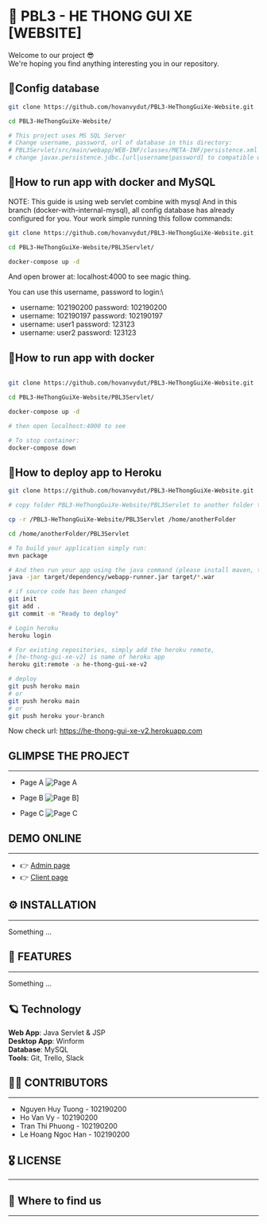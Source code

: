 # 🍕 PBL3 - HE THONG GUI XE [WEBSITE]

Welcome to our project 😎 \
We're hoping you find anything interesting you in our repository.

## 📌Config database

```sh
git clone https://github.com/hovanvydut/PBL3-HeThongGuiXe-Website.git

cd PBL3-HeThongGuiXe-Website/

# This project uses MS SQL Server
# Change username, password, url of database in this directory:
# PBL3Servlet/src/main/webapp/WEB-INF/classes/META-INF/persistence.xml
# change javax.persistence.jdbc.[url|username|password] to compatible with yours
```

## 📌How to run app with docker and MySQL
NOTE: This guide is using web servlet combine with mysql
And in this branch (docker-with-internal-mysql), all 
config database has already configured for you. Your work simple running this follow commands:
```sh
git clone https://github.com/hovanvydut/PBL3-HeThongGuiXe-Website.git

cd PBL3-HeThongGuiXe-Website/PBL3Servlet/

docker-compose up -d
```

And open brower at: localhost:4000 to see magic thing.

You can use this username, password to login:\
- username: 102190200 password: 102190200
- username: 102190197 password: 102190197
- username: user1 password: 123123
- username: user2 password: 123123

## 📌How to run app with docker

```sh

git clone https://github.com/hovanvydut/PBL3-HeThongGuiXe-Website.git

cd PBL3-HeThongGuiXe-Website/PBL3Servlet/

docker-compose up -d

# then open localhost:4000 to see

# To stop container:
docker-compose down
```

## 📌How to deploy app to Heroku
```sh
git clone https://github.com/hovanvydut/PBL3-HeThongGuiXe-Website.git

# copy folder PBL3-HeThongGuiXe-Website/PBL3Servlet to another folder that is not inside this repo

cp -r /PBL3-HeThongGuiXe-Website/PBL3Servlet /home/anotherFolder

cd /home/anotherFolder/PBL3Servlet

# To build your application simply run:
mvn package

# And then run your app using the java command (please install maven, tomcat before, if not you can ignore this line):
java -jar target/dependency/webapp-runner.jar target/*.war

# if source code has been changed
git init
git add .
git commit -m "Ready to deploy"

# Login heroku
heroku login

# For existing repositories, simply add the heroku remote, 
# [he-thong-gui-xe-v2] is name of heroku app
heroku git:remote -a he-thong-gui-xe-v2

# deploy 
git push heroku main
# or
git push heroku main
# or
git push heroku your-branch

```
Now check url: https://he-thong-gui-xe-v2.herokuapp.com
## GLIMPSE THE PROJECT

***
[1]: https://res.cloudinary.com/dgext7ewd/image/upload/v1617588331/unnamed_wpavzb.jpg

- Page A
![Page A][1]

- Page B
![Page B][1]]

- Page C
![Page C][1]

## DEMO ONLINE

***

- 👉 [Admin page](https://www.google.com/)
- 👉 [Client page](https://www.google.com/)

## ⚙️ INSTALLATION

***

Something ...

## 🎉 FEATURES

***

Something ...

## 🪐 Technology

**Web App**: Java Servlet & JSP \
**Desktop App**: Winform \
**Database**: MySQL \
**Tools**: Git, Trello, Slack

## 👨‍🔧 CONTRIBUTORS

***
* Nguyen Huy Tuong - 102190200
* Ho Van Vy - 102190200
* Tran Thi Phuong - 102190200
* Le Hoang Ngoc Han - 102190200

## 🎖 LICENSE

***

## 👀 Where to find us

***

